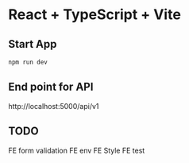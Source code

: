 # React + TypeScript + Vite

## Start App
```js
npm run dev
```

## End point for API

http://localhost:5000/api/v1


## TODO 

FE form validation
FE env 
FE Style
FE test